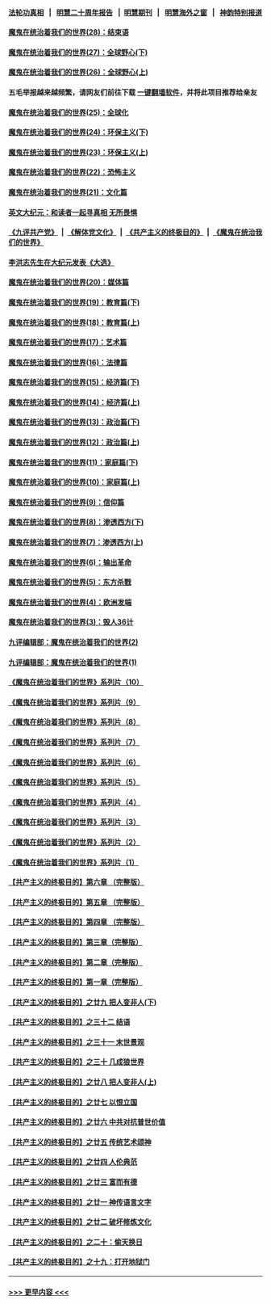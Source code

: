 #### [法轮功真相](https://github.com/gfw-breaker/truth/blob/master/README.md?t=0) &nbsp;&nbsp;|&nbsp;&nbsp; [明慧二十周年报告](https://github.com/gfw-breaker/mh-reports/blob/master/README.md?t=0) &nbsp;&nbsp;|&nbsp;&nbsp;[明慧期刊](https://github.com/gfw-breaker/mh-qikan) &nbsp;&nbsp;|&nbsp;&nbsp; [明慧海外之窗](https://github.com/gfw-breaker/mh-news/blob/master/README.md?t=0) &nbsp;&nbsp;|&nbsp;&nbsp; [神韵特别报道](https://github.com/gfw-breaker/mh-news/blob/master/shenyun.md?t=0)
#### [魔鬼在统治着我们的世界(28)：结束语](../pages/nsc422/n10936246.md?t=06220502) 
#### [魔鬼在统治着我们的世界(27)：全球野心(下)](../pages/nsc422/n10928319.md?t=06220502) 
#### [魔鬼在统治着我们的世界(26)：全球野心(上)](../pages/nsc422/n10900318.md?t=06220502) 
#### 五毛举报越来越频繁，请网友们前往下载 [一键翻墙软件](https://github.com/gfw-breaker/ssr-accounts)，并将此项目推荐给亲友
#### [魔鬼在统治着我们的世界(25)：全球化](../pages/nsc422/n10788205.md?t=06220502) 
#### [魔鬼在统治着我们的世界(24)：环保主义(下)](../pages/nsc422/n10695307.md?t=06220502) 
#### [魔鬼在统治着我们的世界(23)：环保主义(上)](../pages/nsc422/n10688613.md?t=06220502) 
#### [魔鬼在统治着我们的世界(22)：恐怖主义](../pages/nsc422/n10614727.md?t=06220502) 
#### [魔鬼在统治着我们的世界(21)：文化篇](../pages/nsc422/n10597706.md?t=06220502) 
#### [英文大纪元：和读者一起寻真相 无所畏惧](../pages/nsc422/n12542027.md?t=06220502) 
#### [《九评共产党》](https://github.com/begood0513/9ping.md/blob/master/README.md) &nbsp;|&nbsp; [《解体党文化》](../../../../jtdwh.md/blob/master/README.md)  &nbsp;|&nbsp; [《共产主义的终极目的》](../../../../gczydzjmd.md/blob/master/README.md) &nbsp;|&nbsp; [《魔鬼在统治我们的世界》](../../../../mgztzwmdsj.md/blob/master/README.md) 
#### [李洪志先生在大纪元发表《大选》](../pages/nsc422/n12534746.md?t=06220502) 
#### [魔鬼在统治着我们的世界(20)：媒体篇](../pages/nsc422/n10586579.md?t=06220502) 
#### [魔鬼在统治着我们的世界(19)：教育篇(下)](../pages/nsc422/n10564808.md?t=06220502) 
#### [魔鬼在统治着我们的世界(18)：教育篇(上)](../pages/nsc422/n10526970.md?t=06220502) 
#### [魔鬼在统治着我们的世界(17)：艺术篇](../pages/nsc422/n10499093.md?t=06220502) 
#### [魔鬼在统治着我们的世界(16)：法律篇](../pages/nsc422/n10485969.md?t=06220502) 
#### [魔鬼在统治着我们的世界(15)：经济篇(下)](../pages/nsc422/n10469975.md?t=06220502) 
#### [魔鬼在统治着我们的世界(14)：经济篇(上)](../pages/nsc422/n10457370.md?t=06220502) 
#### [魔鬼在统治着我们的世界(13)：政治篇(下)](../pages/nsc422/n10448270.md?t=06220502) 
#### [魔鬼在统治着我们的世界(12)：政治篇(上)](../pages/nsc422/n10444576.md?t=06220502) 
#### [魔鬼在统治着我们的世界(11)：家庭篇(下)](../pages/nsc422/n10440961.md?t=06220502) 
#### [魔鬼在统治着我们的世界(10)：家庭篇(上)](../pages/nsc422/n10435448.md?t=06220502) 
#### [魔鬼在统治着我们的世界(9)：信仰篇](../pages/nsc422/n10432159.md?t=06220502) 
#### [魔鬼在统治着我们的世界(8)：渗透西方(下)](../pages/nsc422/n10429603.md?t=06220502) 
#### [魔鬼在统治着我们的世界(7)：渗透西方(上)](../pages/nsc422/n10426013.md?t=06220502) 
#### [魔鬼在统治着我们的世界(6)：输出革命](../pages/nsc422/n10421536.md?t=06220502) 
#### [魔鬼在统治着我们的世界(5)：东方杀戮](../pages/nsc422/n10417707.md?t=06220502) 
#### [魔鬼在统治着我们的世界(4)：欧洲发端](../pages/nsc422/n10414890.md?t=06220502) 
#### [魔鬼在统治着我们的世界(3)：毁人36计](../pages/nsc422/n10411583.md?t=06220502) 
#### [九评编辑部：魔鬼在统治着我们的世界(2)](../pages/nsc422/n10410036.md?t=06220502) 
#### [九评编辑部：魔鬼在统治着我们的世界(1)](../pages/nsc422/n10406825.md?t=06220502) 
#### [《魔鬼在统治着我们的世界》系列片（10）](../pages/nsc422/n12292670.md?t=06220502) 
#### [《魔鬼在统治着我们的世界》系列片（9）](../pages/nsc422/n12290859.md?t=06220502) 
#### [《魔鬼在统治着我们的世界》系列片（8）](../pages/nsc422/n12287445.md?t=06220502) 
#### [《魔鬼在统治着我们的世界》系列片（7）](../pages/nsc422/n12283425.md?t=06220502) 
#### [《魔鬼在统治着我们的世界》系列片（6）](../pages/nsc422/n12282314.md?t=06220502) 
#### [《魔鬼在统治着我们的世界》系列片（5）](../pages/nsc422/n12281419.md?t=06220502) 
#### [《魔鬼在统治着我们的世界》系列片（4）](../pages/nsc422/n12274024.md?t=06220502) 
#### [《魔鬼在统治着我们的世界》系列片（3）](../pages/nsc422/n12271322.md?t=06220502) 
#### [《魔鬼在统治着我们的世界》系列片（2）](../pages/nsc422/n12269049.md?t=06220502) 
#### [《魔鬼在统治着我们的世界》系列片（1）](../pages/nsc422/n12267575.md?t=06220502) 
#### [【共产主义的终极目的】第六章 （完整版）](../pages/nsc422/n11428913.md?t=06220502) 
#### [【共产主义的终极目的】第五章 （完整版）](../pages/nsc422/n11428912.md?t=06220502) 
#### [【共产主义的终极目的】第四章 （完整版）](../pages/nsc422/n11428907.md?t=06220502) 
#### [【共产主义的终极目的】第三章（完整版）](../pages/nsc422/n11428848.md?t=06220502) 
#### [【共产主义的终极目的】第二章（完整版）](../pages/nsc422/n11428831.md?t=06220502) 
#### [【共产主义的终极目的】第一章（完整版）](../pages/nsc422/n11417651.md?t=06220502) 
#### [【共产主义的终极目的】之廿九 把人变非人(下)](../pages/nsc422/n11344140.md?t=06220502) 
#### [【共产主义的终极目的】之三十二 结语](../pages/nsc422/n11360535.md?t=06220502) 
#### [【共产主义的终极目的】之三十一 末世景观](../pages/nsc422/n11351129.md?t=06220502) 
#### [【共产主义的终极目的】之三十 几成狼世界](../pages/nsc422/n11348280.md?t=06220502) 
#### [【共产主义的终极目的】之廿八 把人变非人(上)](../pages/nsc422/n11340492.md?t=06220502) 
#### [【共产主义的终极目的】之廿七 以恨立国](../pages/nsc422/n11336944.md?t=06220502) 
#### [【共产主义的终极目的】之廿六 中共对抗普世价值](../pages/nsc422/n11324785.md?t=06220502) 
#### [【共产主义的终极目的】之廿五 传统艺术颂神](../pages/nsc422/n11296396.md?t=06220502) 
#### [【共产主义的终极目的】之廿四 人伦典范](../pages/nsc422/n11296397.md?t=06220502) 
#### [【共产主义的终极目的】之廿三 富而有德](../pages/nsc422/n11283598.md?t=06220502) 
#### [【共产主义的终极目的】之廿一 神传语言文字](../pages/nsc422/n11263265.md?t=06220502) 
#### [【共产主义的终极目的】之廿二 破坏修炼文化](../pages/nsc422/n11245728.md?t=06220502) 
#### [【共产主义的终极目的】之二十：偷天换日](../pages/nsc422/n11238846.md?t=06220502) 
#### [【共产主义的终极目的】之十九：打开地狱门](../pages/nsc422/n11206376.md?t=06220502) 

----
#### [ >>> 更早内容 <<< ](../indexes/nsc422-earlier.md)
